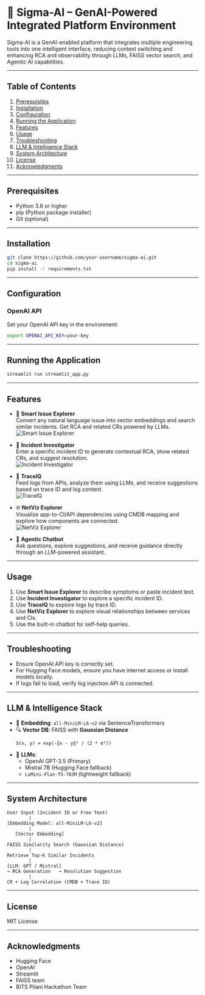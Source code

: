 
# 🤖 Sigma-AI – GenAI-Powered Integrated Platform Environment

Sigma-AI is a GenAI-enabled platform that integrates multiple engineering tools into one intelligent interface, reducing context switching and enhancing RCA and observability through LLMs, FAISS vector search, and Agentic AI capabilities.

---

## Table of Contents

1. [Prerequisites](#prerequisites)
2. [Installation](#installation)
3. [Configuration](#configuration)
4. [Running the Application](#running-the-application)
5. [Features](#features)
6. [Usage](#usage)
7. [Troubleshooting](#troubleshooting)
8. [LLM & Intelligence Stack](#llm--intelligence-stack)
9. [System Architecture](#system-architecture)
10. [License](#license)
11. [Acknowledgments](#acknowledgments)

---

## Prerequisites

- Python 3.8 or higher
- pip (Python package installer)
- Git (optional)

---

## Installation

```bash
git clone https://github.com/your-username/sigma-ai.git
cd sigma-ai
pip install -r requirements.txt
```

---

## Configuration

### OpenAI API
Set your OpenAI API key in the environment:
```bash
export OPENAI_API_KEY=your-key
```

---

## Running the Application

```bash
streamlit run streamlit_app.py
```

---

## Features

- 🧠 **Smart Issue Explorer**  
  Convert any natural language issue into vector embeddings and search similar incidents. Get RCA and related CRs powered by LLMs.  
  ![Smart Issue Explorer](https://img.icons8.com/emoji/48/brain-emoji.png)

- 🧾 **Incident Investigator**  
  Enter a specific incident ID to generate contextual RCA, show related CRs, and suggest resolution.  
  ![Incident Investigator](https://img.icons8.com/ios-filled/50/document--v1.png)

- 🧬 **TraceIQ**  
  Feed logs from APIs, analyze them using LLMs, and receive suggestions based on trace ID and log content.  
  ![TraceIQ](https://img.icons8.com/ios-filled/50/dna-helix.png)

- 🌐 **NetViz Explorer**  
  Visualize app-to-CI/API dependencies using CMDB mapping and explore how components are connected.  
  ![NetViz Explorer](https://img.icons8.com/ios-filled/50/internet.png)

- 💬 **Agentic Chatbot**  
  Ask questions, explore suggestions, and receive guidance directly through an LLM-powered assistant.

---

## Usage

1. Use **Smart Issue Explorer** to describe symptoms or paste incident text.
2. Use **Incident Investigator** to explore a specific incident ID.
3. Use **TraceIQ** to explore logs by trace ID.
4. Use **NetViz Explorer** to explore visual relationships between services and CIs.
5. Use the built-in chatbot for self-help queries.

---

## Troubleshooting

- Ensure OpenAI API key is correctly set.
- For Hugging Face models, ensure you have internet access or install models locally.
- If logs fail to load, verify log injection API is connected.

---

## LLM & Intelligence Stack

- 🔡 **Embedding**: `all-MiniLM-L6-v2` via SentenceTransformers
- 🔍 **Vector DB**: FAISS with **Gaussian Distance**  
  ```
  S(x, y) = exp(-‖x - y‖² / (2 * σ²))
  ```
- 🧠 **LLMs**:
  - OpenAI GPT-3.5 (Primary)
  - Mistral 7B (Hugging Face fallback)
  - `LaMini-Flan-T5-783M` (lightweight fallback)

---

## System Architecture

```
User Input (Incident ID or Free Text)
        |
[Embedding Model: all-MiniLM-L6-v2]
        |
   [Vector Embedding]
        |
FAISS Similarity Search (Gaussian Distance)
        |
Retrieve Top-K Similar Incidents
        |
[LLM: GPT / Mistral]
→ RCA Generation   → Resolution Suggestion
        |
CR + Log Correlation (CMDB + Trace ID)
```

---

## License

MIT License

---

## Acknowledgments

- Hugging Face
- OpenAI
- Streamlit
- FAISS team
- BITS Pilani Hackathon Team

